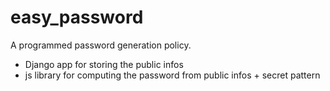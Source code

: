 easy_password
=============

A programmed password generation policy.

- Django app for storing the public infos
- js library for computing the password from public infos + secret pattern
